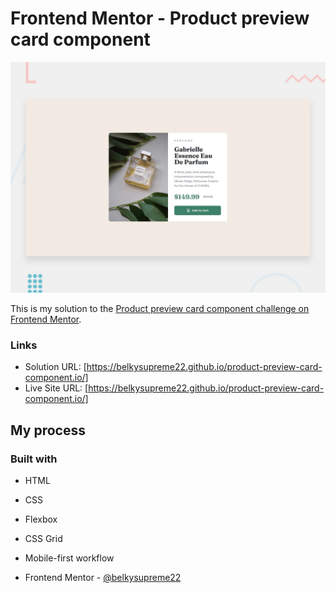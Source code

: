 # Frontend Mentor - Product preview card component

![Design preview for the Product preview card component coding challenge](./design/desktop-preview.jpg)

This is my solution to the [Product preview card component challenge on Frontend Mentor](https://www.frontendmentor.io/challenges/product-preview-card-component-GO7UmttRfa).

### Links

- Solution URL: [https://belkysupreme22.github.io/product-preview-card-component.io/]
- Live Site URL: [https://belkysupreme22.github.io/product-preview-card-component.io/]
## My process

### Built with

- HTML
- CSS 
- Flexbox
- CSS Grid
- Mobile-first workflow

- Frontend Mentor - [@belkysupreme22](https://www.frontendmentor.io/profile/belkysupreme22)
